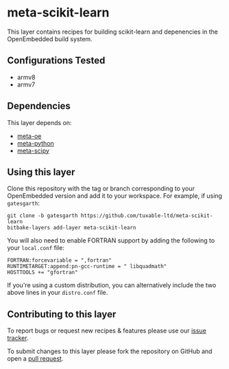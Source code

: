 meta-scikit-learn
=================

This layer contains recipes for building scikit-learn and depenencies in the
OpenEmbedded build system.

## Configurations Tested

* armv8
* armv7

## Dependencies

This layer depends on:

*  [meta-oe][]
*  [meta-python][]
*  [meta-scipy][]

[meta-oe]: https://layers.openembedded.org/layerindex/branch/master/layer/meta-oe/
[meta-python]: https://layers.openembedded.org/layerindex/branch/master/layer/meta-python/
[meta-scipy]: https://github.com/gpanders/meta-scipy

## Using this layer

Clone this repository with the tag or branch corresponding to your OpenEmbedded
version and add it to your workspace. For example, if using `gatesgarth`:

    git clone -b gatesgarth https://github.com/tuxable-ltd/meta-scikit-learn
    bitbake-layers add-layer meta-scikit-learn

You will also need to enable FORTRAN support by adding the following to your
`local.conf` file:

    FORTRAN:forcevariable = ",fortran"
    RUNTIMETARGET:append:pn-gcc-runtime = " libquadmath"
    HOSTTOOLS += "gfortran"

If you're using a custom distribution, you can alternatively include the two
above lines in your `distro.conf` file.

## Contributing to this layer

To report bugs or request new recipes & features please use our [issue
tracker][1].

To submit changes to this layer please fork the repository on GitHub and open
a [pull request][2].

[1]: https://github.com/tuxable-ltd/meta-scikit-learn/issues
[2]: https://github.com/tuxable-ltd/meta-scikit-learn/pulls
